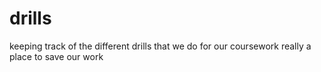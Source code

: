 # drills
keeping track of the different drills that we do for our coursework
really a place to save our work
